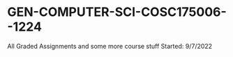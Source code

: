 # GEN-COMPUTER-SCI-COSC175006--1224
All Graded Assignments and some more course stuff
Started: 9/7/2022

